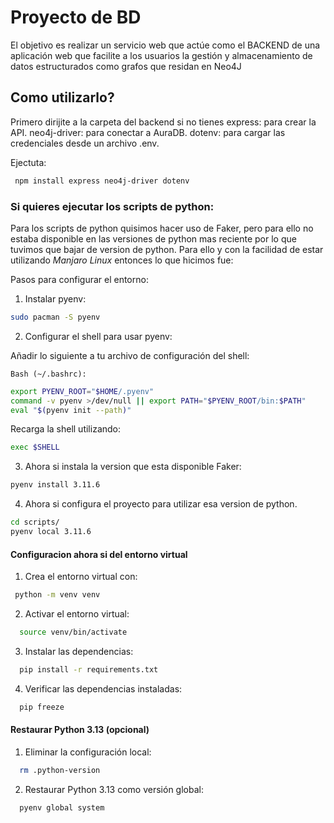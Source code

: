 # Proyecto de BD
El objetivo es realizar un servicio web que actúe como el BACKEND de una aplicación web que facilite a los usuarios la gestión y almacenamiento de datos estructurados como grafos que residan en Neo4J

## Como utilizarlo?
Primero dirijite a la carpeta del backend
si no tienes 
express: para crear la API.
neo4j-driver: para conectar a AuraDB.
dotenv: para cargar las credenciales desde un archivo .env.

Ejectuta: 
 ```bash
  npm install express neo4j-driver dotenv
```


### Si quieres ejecutar los scripts de python:
Para los scripts de python quisimos hacer uso de Faker, pero para ello no estaba disponible en las versiones de python mas reciente por lo que tuvimos que bajar de version de python. Para ello y con la facilidad de estar utilizando *Manjaro Linux* entonces lo que hicimos fue: 

Pasos para configurar el entorno:
1. Instalar pyenv:
```bash
sudo pacman -S pyenv
```
2. Configurar el shell para usar pyenv:

Añadir lo siguiente a tu archivo de configuración del shell:

    Bash (~/.bashrc):
```bash
export PYENV_ROOT="$HOME/.pyenv"
command -v pyenv >/dev/null || export PATH="$PYENV_ROOT/bin:$PATH"
eval "$(pyenv init --path)"
```
Recarga la shell utilizando:
```bash
exec $SHELL
```
3. Ahora si instala la version que esta disponible Faker: 
```bash
pyenv install 3.11.6
```

4. Ahora si configura el proyecto para utilizar esa version de python. 
```bash
cd scripts/
pyenv local 3.11.6
```


#### Configuracion ahora si del entorno virtual 
1. Crea el entorno virtual con:
 ```bash
  python -m venv venv
```
2.  Activar el entorno virtual:
```bash
  source venv/bin/activate
```
3. Instalar las dependencias:
```bash
  pip install -r requirements.txt
```
4. Verificar las dependencias instaladas:
```bash
  pip freeze
```

####  Restaurar Python 3.13 (opcional)
1. Eliminar la configuración local:
```bash
  rm .python-version
```
2. Restaurar Python 3.13 como versión global:
```bash
  pyenv global system
```
